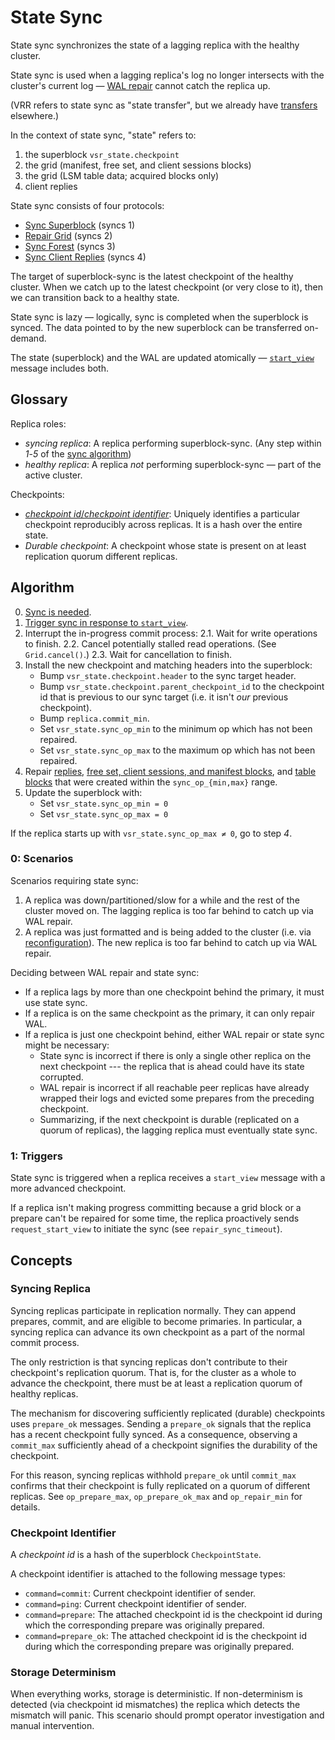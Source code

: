 # State Sync

State sync synchronizes the state of a lagging replica with the healthy cluster.

State sync is used when a lagging replica's log no longer intersects with the cluster's current
log — [WAL repair](./vsr.md#protocol-repair-wal) cannot catch the replica up.

(VRR refers to state sync as "state transfer", but we already have
[transfers](../../reference/transfer.md) elsewhere.)

In the context of state sync, "state" refers to:

1. the superblock `vsr_state.checkpoint`
2. the grid (manifest, free set, and client sessions blocks)
3. the grid (LSM table data; acquired blocks only)
4. client replies

State sync consists of four protocols:

- [Sync Superblock](./vsr.md#protocol-requeststart-view) (syncs 1)
- [Repair Grid](./vsr.md#protocol-repair-grid) (syncs 2)
- [Sync Forest](./vsr.md#protocol-sync-forest) (syncs 3)
- [Sync Client Replies](./vsr.md#protocol-sync-client-replies) (syncs 4)

The target of superblock-sync is the latest checkpoint of the healthy cluster. When we catch up to
the latest checkpoint (or very close to it), then we can transition back to a healthy state.

State sync is lazy — logically, sync is completed when the superblock is synced. The data
pointed to by the new superblock can be transferred on-demand.

The state (superblock) and the WAL are updated atomically — [`start_view`](./vsr.md#start_view)
message includes both.

## Glossary

Replica roles:

- _syncing replica_: A replica performing superblock-sync. (Any step within _1_-_5_ of the
  [sync algorithm](#algorithm))
- _healthy replica_: A replica _not_ performing superblock-sync — part of the active cluster.

Checkpoints:

- [_checkpoint id_/_checkpoint identifier_](#checkpoint-identifier): Uniquely identifies a
  particular checkpoint reproducibly across replicas. It is a hash over the entire state.
- _Durable checkpoint_: A checkpoint whose state is present on at least replication quorum different
  replicas.

## Algorithm

0. [Sync is needed](#0-scenarios).
1. [Trigger sync in response to `start_view`](#1-triggers).
2. Interrupt the in-progress commit process:
  2.1. Wait for write operations to finish.
  2.2. Cancel potentially stalled read operations. (See `Grid.cancel()`.)
  2.3. Wait for cancellation to finish.
3. Install the new checkpoint and matching headers into the superblock:
   - Bump `vsr_state.checkpoint.header` to the sync target header.
   - Bump `vsr_state.checkpoint.parent_checkpoint_id` to the checkpoint id that is previous to our
     sync target (i.e. it isn't _our_ previous checkpoint).
   - Bump `replica.commit_min`.
   - Set `vsr_state.sync_op_min` to the minimum op which has not been repaired.
   - Set `vsr_state.sync_op_max` to the maximum op which has not been repaired.
4. Repair [replies](./vsr.md#protocol-sync-client-replies),
   [free set, client sessions, and manifest blocks](./vsr.md#protocol-repair-grid), and
   [table blocks](./vsr.md#protocol-sync-forest) that were created within the `sync_op_{min,max}`
   range.
5. Update the superblock with:
    - Set `vsr_state.sync_op_min = 0`
    - Set `vsr_state.sync_op_max = 0`

If the replica starts up with `vsr_state.sync_op_max ≠ 0`, go to step _4_.

### 0: Scenarios

Scenarios requiring state sync:

1. A replica was down/partitioned/slow for a while and the rest of the cluster moved on. The lagging
   replica is too far behind to catch up via WAL repair.
2. A replica was just formatted and is being added to the cluster (i.e. via
   [reconfiguration](./vsr.md#protocol-reconfiguration)). The new replica is too far behind to catch
   up via WAL repair.

Deciding between WAL repair and state sync:

* If a replica lags by more than one checkpoint behind the primary, it must use state sync.
* If a replica is on the same checkpoint as the primary, it can only repair WAL.
* If a replica is just one checkpoint behind, either WAL repair or state sync might be necessary:
  * State sync is incorrect if there is only a single other replica on the next checkpoint --- the
    replica that is ahead could have its state corrupted.
  * WAL repair is incorrect if all reachable peer replicas have already wrapped their logs and
    evicted some prepares from the preceding checkpoint.
  * Summarizing, if the next checkpoint is durable (replicated on a quorum of replicas), the
    lagging replica must eventually state sync.

### 1: Triggers

State sync is triggered when a replica receives a `start_view` message with a more advanced
checkpoint.

If a replica isn't making progress committing because a grid block or a prepare can't be repaired
for some time, the replica proactively sends `request_start_view` to initiate the sync (see
`repair_sync_timeout`).

## Concepts

### Syncing Replica

Syncing replicas participate in replication normally. They can append prepares, commit, and are
eligible to become primaries. In particular, a syncing replica can advance its own checkpoint as a
part of the normal commit process.

The only restriction is that syncing replicas don't contribute to their checkpoint's replication
quorum. That is, for the cluster as a whole to advance the checkpoint, there must be at least a
replication quorum of healthy replicas.

The mechanism for discovering sufficiently replicated (durable) checkpoints uses `prepare_ok`
messages. Sending a `prepare_ok` signals that the replica has a recent checkpoint fully synced. As a
consequence, observing a `commit_max` sufficiently ahead of a checkpoint signifies the durability of
the checkpoint.

For this reason, syncing replicas withhold `prepare_ok` until `commit_max` confirms that their
checkpoint is fully replicated on a quorum of different replicas. See `op_prepare_max`,
`op_prepare_ok_max` and `op_repair_min` for details.

### Checkpoint Identifier

A _checkpoint id_ is a hash of the superblock `CheckpointState`.

A checkpoint identifier is attached to the following message types:

- `command=commit`: Current checkpoint identifier of sender.
- `command=ping`: Current checkpoint identifier of sender.
- `command=prepare`: The attached checkpoint id is the checkpoint id during which the corresponding
  prepare was originally prepared.
- `command=prepare_ok`: The attached checkpoint id is the checkpoint id during which the
  corresponding prepare was originally prepared.

### Storage Determinism

When everything works, storage is deterministic. If non-determinism is detected (via checkpoint id
mismatches) the replica which detects the mismatch will panic. This scenario should prompt operator
investigation and manual intervention.
